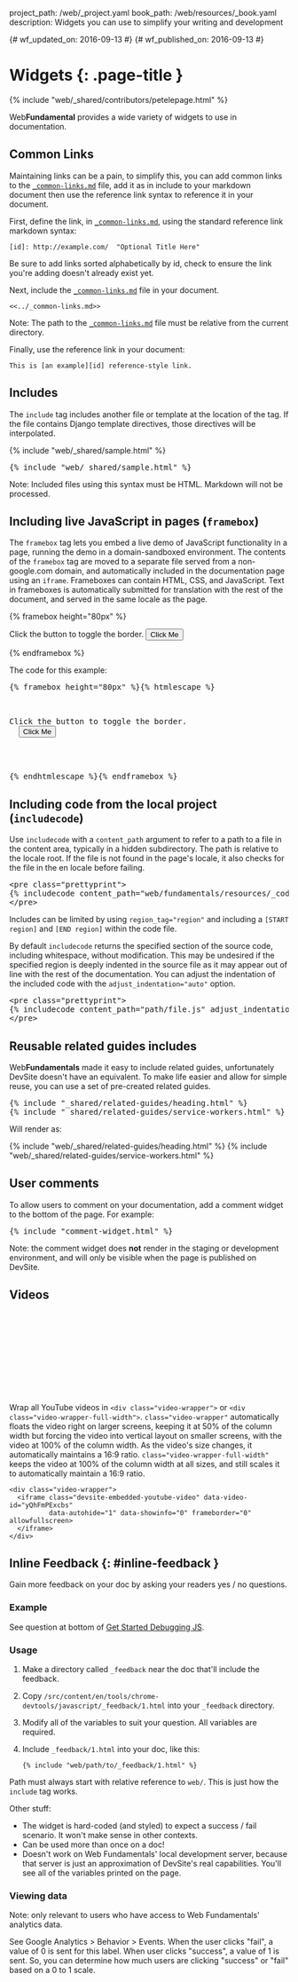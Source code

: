 project_path: /web/_project.yaml
book_path: /web/resources/_book.yaml
description: Widgets you can use to simplify your writing and development

{# wf_updated_on: 2016-09-13 #}
{# wf_published_on: 2016-09-13 #}

# Widgets {: .page-title }

{% include "web/_shared/contributors/petelepage.html" %}

Web**Fundamental** provides a wide variety of widgets to use in documentation.

## Common Links

Maintaining links can be a pain, to simplify this, you can
add common links to the [`_common-links.md`][common-links] file, add it as in include to your
markdown document then use the reference link syntax to reference it in your
document.

First, define the link, in [`_common-links.md`][common-links], using the
standard reference link markdown syntax:

    [id]: http://example.com/  "Optional Title Here"

Be sure to add links sorted alphabetically by id, check to ensure the link
you're adding doesn't already exist yet.

Next, include the [`_common-links.md`][common-links] file in your document. 

    <<../_common-links.md>>

Note: The path to the [`_common-links.md`][common-links] file must be relative
from the current directory.

Finally, use the reference link in your document:

    This is [an example][id] reference-style link.

## Includes

The `include` tag includes another file or template at the location of the
tag. If the file contains Django template directives, those directives will be
interpolated.

{% include "web/_shared/sample.html" %}

<pre class="prettyprint">
&#123;% include "web/_shared/sample.html" %}
</pre>

Note: Included files using this syntax must be HTML. Markdown will not be processed.

## Including live JavaScript in pages (`framebox`)

The `framebox` tag lets you embed a live demo of JavaScript functionality in
a page, running the demo in a domain-sandboxed environment. The contents of the
`framebox` tag are moved to a separate file served from a non-google.com
domain, and automatically included in the documentation page using an `iframe`.
Frameboxes can contain HTML, CSS, and JavaScript. Text in frameboxes is
automatically submitted for translation with the rest of the document, and
served in the same locale as the page.

{% framebox height="80px" %}
<style>
.borderdemo { border: 1px solid red; }
</style>
<p id="demopara">Click the button to toggle the border.
  <button id="demobutton">Click Me</button>
</p>
<script src="https://ajax.googleapis.com/ajax/libs/jquery/1.6.4/jquery.min.js"></script>
<script>
$(document).ready(function() {
  $('#demobutton').click(function(event) {
    if ($('#demopara').hasClass('borderdemo')) {
      $('#demopara').removeClass('borderdemo');
    } else {
      $('#demopara').addClass('borderdemo');
    }
  });
});
</script>
{% endframebox %}

The code for this example:

<pre class="prettyprint lang-html">&#123;% framebox height="80px" %}{% htmlescape %}
<style>
.borderdemo { border: 1px solid red; }
</style>
<p id="demopara">Click the button to toggle the border.
  <button id="demobutton">Click Me</button>
</p>
<script src="https://ajax.googleapis.com/ajax/libs/jquery/1.6.4/jquery.min.js"></script>
<script>
$(document).ready(function() {
  $('#demobutton').click(function(event) {
    if ($('#demopara').hasClass('borderdemo')) {
      $('#demopara').removeClass('borderdemo');
    } else {
      $('#demopara').addClass('borderdemo');
    }
  });
});
</script>
{% endhtmlescape %}&#123;% endframebox %}</pre>

## Including code from the local project (`includecode`)

Use `includecode` with a `content_path` argument to refer to a path to
a file in the content area, typically in a hidden subdirectory. The path is
relative to the locale root. If the file is not found in the page's locale, it
also checks for the file in the en locale before failing.

<pre class="prettyprint">
&lt;pre class="prettyprint">
&#123;% includecode content_path="web/fundamentals/resources/_code/file.js" %}
&lt;/pre>
</pre>

Includes can be limited by using `region_tag="region"` and including a 
`[START region]` and `[END region]` within the code file.

By default `includecode` returns the specified section of the source code,
including whitespace, without modification. This may be undesired if the
specified region is deeply indented in the source file as it may appear out of
line with the rest of the documentation. You can adjust the indentation of the
included code with the `adjust_indentation="auto"` option.

<pre class="prettyprint">
&lt;pre class="prettyprint">
&#123;% includecode content_path="path/file.js" adjust_indentation="auto" %}
&lt;/pre>
</pre>



## Reusable related guides includes

Web**Fundamentals** made it easy to include related guides, unfortunately
DevSite doesn't have an equivalent. To make life easier and allow for simple
reuse, you can use a set of pre-created related guides.

<pre class="prettyprint">
&#123;% include "_shared/related-guides/heading.html" %}
&#123;% include "_shared/related-guides/service-workers.html" %}
</pre>

Will render as:

{% include "web/_shared/related-guides/heading.html" %}
{% include "web/_shared/related-guides/service-workers.html" %}


## User comments

To allow users to comment on your documentation, add a comment widget to the
bottom of the page. For example:

<pre class="prettyprint">
&#123;% include "comment-widget.html" %}
</pre>

Note: the comment widget does **not** render in the staging or development environment, and will only be visible when the page is published on DevSite.


## Videos

<div class="video-wrapper">
  <iframe class="devsite-embedded-youtube-video" data-video-id="yQhFmPExcbs"
          data-autohide="1" data-showinfo="0" frameborder="0" allowfullscreen>
  </iframe>
</div>

Wrap all YouTube videos in `<div class="video-wrapper">` or 
`<div class="video-wrapper-full-width">`. `class="video-wrapper"`
automatically floats the video right on larger screens, keeping it at 50% of 
the column width but forcing the video into vertical layout on smaller screens,
with the video at 100% of the column width. As the video's size changes, it
automatically maintains a 16:9 ratio. `class="video-wrapper-full-width"` keeps
the video at 100% of the column width at all sizes, and still scales it to
automatically maintain a 16:9 ratio.

    <div class="video-wrapper">
      <iframe class="devsite-embedded-youtube-video" data-video-id="yQhFmPExcbs"
              data-autohide="1" data-showinfo="0" frameborder="0" allowfullscreen>
      </iframe>
    </div>


[common-links]: https://github.com/google/WebFundamentals/blob/next-version/src/content/en/_common-links.md


## Inline Feedback {: #inline-feedback }

Gain more feedback on your doc by asking your readers yes / no questions.

### Example

See question at bottom of [Get Started Debugging JS][inline feedback example].

[inline feedback example]: https://developers.google.com/web/tools/chrome-devtools/javascript/#step-1

### Usage

1. Make a directory called `_feedback` near the doc that'll include the feedback.
2. Copy `/src/content/en/tools/chrome-devtools/javascript/_feedback/1.html`
   into your `_feedback` directory.
3. Modify all of the variables to suit your question. All variables are
   required.
4. Include `_feedback/1.html` into your doc, like this:

       {% include "web/path/to/_feedback/1.html" %}

Path must always start with relative reference to `web/`. This
is just how the `include` tag works.

Other stuff:

* The widget is hard-coded (and styled) to expect a success /
  fail scenario. It won't make sense in other contexts.
* Can be used more than once on a doc!
* Doesn't work on Web Fundamentals' local development
  server, because that server is just an approximation of
  DevSite's real capabilities. You'll see all of the variables
  printed on the page.

### Viewing data

Note: only relevant to users who have access to Web Fundamentals'
analytics data.

See Google Analytics > Behavior > Events. When the user clicks "fail",
a value of 0 is sent for this label. When user clicks "success", a value
of 1 is sent. So, you can determine how much users are clicking
"success" or "fail" based on a 0 to 1 scale.
